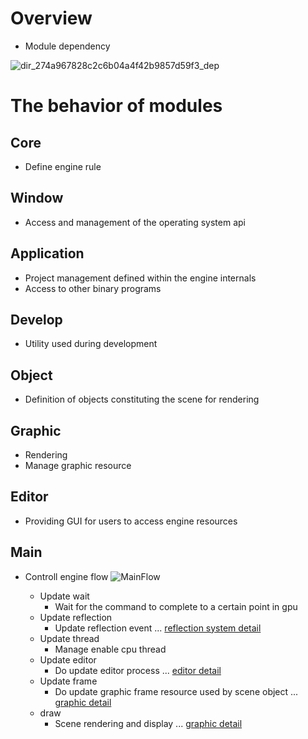 # Overview
- Module dependency 
  
![dir_274a967828c2c6b04a4f42b9857d59f3_dep](https://github.com/nupnup-hub/JinEngine/assets/59456231/19e55b64-b7e7-407a-ad3a-1c8d7a717d09) 
 
#  The behavior of modules

## Core
- Define engine rule 

## Window
- Access and management of the operating system api

## Application
- Project management defined within the engine internals
- Access to other binary programs

## Develop
- Utility used during development

## Object
- Definition of objects constituting the scene for rendering

## Graphic
- Rendering
- Manage graphic resource

## Editor 
- Providing GUI for users to access engine resources

## Main
- Controll engine flow 
![MainFlow](https://github.com/nupnup-hub/JinEngine/assets/59456231/b0cf7f36-02d2-4cef-b253-2474ae844061)

  - Update wait
    - Wait for the command to complete to a certain point in gpu
  - Update reflection
    - Update reflection event ... [reflection system detail](https://github.com/nupnup-hub/JinEngine/blob/Main/docs/Architecture/TypeReflection.md)
  - Update thread
    - Manage enable cpu thread
  - Update editor
    - Do update editor process ... [editor detail](https://github.com/nupnup-hub/JinEngine/blob/Main/docs/Architecture/Graphic.md)
  - Update frame
    - Do update graphic frame resource used by scene object ... [graphic detail](https://github.com/nupnup-hub/JinEngine/blob/Main/docs/Architecture/Graphic.md)
  - draw
    - Scene rendering and display ... [graphic detail](https://github.com/nupnup-hub/JinEngine/blob/Main/docs/Architecture/Editor.md)
  



